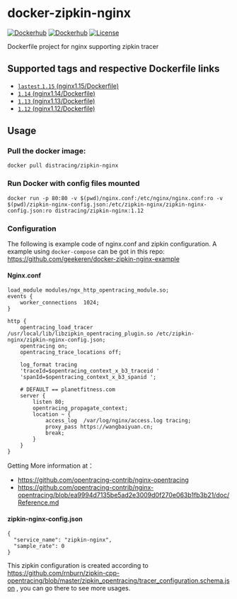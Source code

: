 # docker-zipkin-nginx

[![Dockerhub](https://img.shields.io/docker/pulls/distracing/zipkin-nginx.svg)](https://hub.docker.com/r/distracing/zipkin-nginx/)
[![Dockerhub](https://img.shields.io/docker/automated/distracing/zipkin-nginx.svg)](https://hub.docker.com/r/distracing/zipkin-nginx/)
[![License](https://img.shields.io/github/license/geekeren/docker-zipkin-nginx.svg)](https://github.com/geekeren/docker-zipkin-nginx/blob/master/LICENSE)

Dockerfile project for nginx supporting zipkin tracer



## Supported tags and respective Dockerfile links
- [`lastest`,`1.15` (nginx1.15/Dockerfile)](nginx1.15/Dockerfile)
- [`1.14` (nginx1.14/Dockerfile)](nginx1.14/Dockerfile)
- [`1.13` (nginx1.13/Dockerfile)](nginx1.13/Dockerfile)
- [`1.12` (nginx1.12/Dockerfile)](nginx1.12/Dockerfile)

## Usage
### Pull the docker image:
```
docker pull distracing/zipkin-nginx
```

### Run Docker with config files mounted
```
docker run -p 80:80 -v $(pwd)/nginx.conf:/etc/nginx/nginx.conf:ro -v $(pwd)/zipkin-nginx-config.json:/etc/zipkin-nginx/zipkin-nginx-config.json:ro distracing/zipkin-nginx:1.12
```

### Configuration

The following is example code of nginx.conf and zipkin configuration. A example using `docker-compose` can be got in this repo: https://github.com/geekeren/docker-zipkin-nginx-example

#### Nginx.conf
```
load_module modules/ngx_http_opentracing_module.so;
events {
    worker_connections  1024;
}

http {
    opentracing_load_tracer /usr/local/lib/libzipkin_opentracing_plugin.so /etc/zipkin-nginx/zipkin-nginx-config.json;
    opentracing on;
    opentracing_trace_locations off;

    log_format tracing
    'traceId=$opentracing_context_x_b3_traceid '
    'spanId=$opentracing_context_x_b3_spanid ';

    # DEFAULT == planetfitness.com
    server {
        listen 80;
        opentracing_propagate_context;
        location ~ {
            access_log  /var/log/nginx/access.log tracing;
            proxy_pass https://wangbaiyuan.cn;
            break;
        }
    }
}

```
Getting More information at：

- https://github.com/opentracing-contrib/nginx-opentracing
- https://github.com/opentracing-contrib/nginx-opentracing/blob/ea9994d7135be5ad2e3009d0f270e063b1fb3b21/doc/Reference.md

#### zipkin-nginx-config.json

```
{
  "service_name": "zipkin-nginx",
  "sample_rate": 0
}
```

This zipkin configuration is created according to https://github.com/rnburn/zipkin-cpp-opentracing/blob/master/zipkin_opentracing/tracer_configuration.schema.json , you can go there to see more usages.
